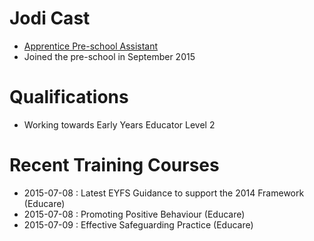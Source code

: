 # Jodi Cast #

* [Apprentice Pre-school Assistant](/staff/20130809-Job_Description-Apprentice_Pre-school_Assistant.pdf)
* Joined the pre-school in September 2015

# Qualifications #

* Working towards Early Years Educator Level 2

# Recent Training Courses #

* 2015-07-08 : Latest EYFS Guidance to support the 2014 Framework (Educare)
* 2015-07-08 : Promoting Positive Behaviour (Educare)
* 2015-07-09 : Effective Safeguarding Practice (Educare)

